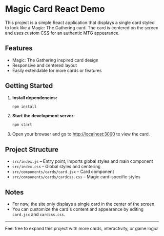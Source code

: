 # Magic Card React Demo

This project is a simple React application that displays a single card styled to look like a Magic: The Gathering card. The card is centered on the screen and uses custom CSS for an authentic MTG appearance.

## Features
- Magic: The Gathering inspired card design
- Responsive and centered layout
- Easily extendable for more cards or features

## Getting Started

1. **Install dependencies:**
   ```bash
   npm install
   ```
2. **Start the development server:**
   ```bash
   npm start
   ```
3. Open your browser and go to [http://localhost:3000](http://localhost:3000) to view the card.

## Project Structure
- `src/index.js` – Entry point, imports global styles and main component
- `src/index.css` – Global styles and centering
- `src/components/cards/card.jsx` – Card component
- `src/components/cards/cardcss.css` – Magic card-specific styles

## Notes
- For now, the site only displays a single card in the center of the screen.
- You can customize the card's content and appearance by editing `card.jsx` and `cardcss.css`.

---

Feel free to expand this project with more cards, interactivity, or game logic!
